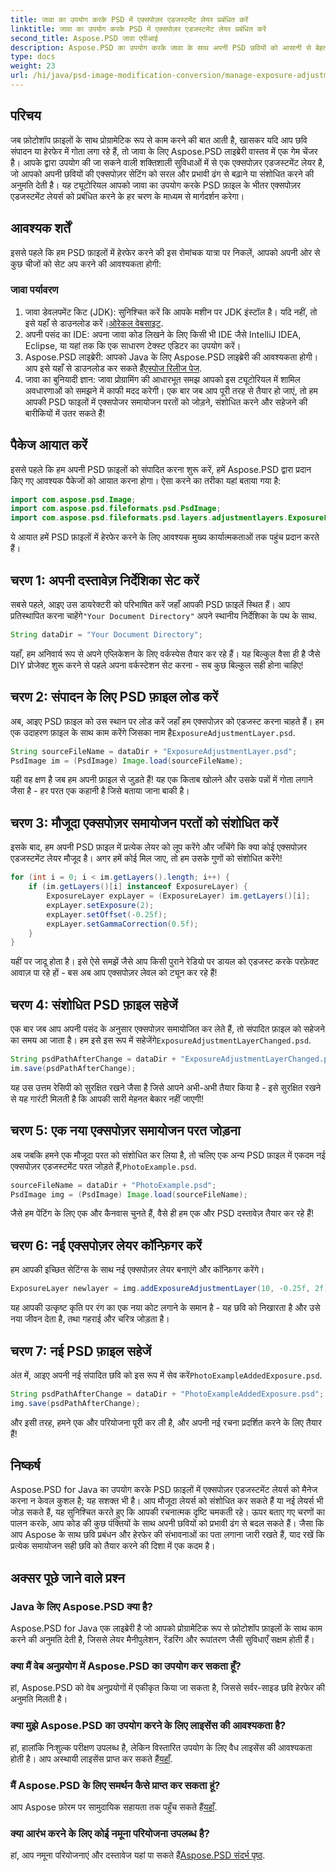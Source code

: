 ```yaml
---
title: जावा का उपयोग करके PSD में एक्सपोज़र एडजस्टमेंट लेयर प्रबंधित करें
linktitle: जावा का उपयोग करके PSD में एक्सपोज़र एडजस्टमेंट लेयर प्रबंधित करें
second_title: Aspose.PSD जावा एपीआई
description: Aspose.PSD का उपयोग करके जावा के साथ अपनी PSD छवियों को आसानी से बेहतर बनाएँ। एक्सपोज़र एडजस्टमेंट लेयर्स को चरण-दर-चरण प्रबंधित करने के लिए इस गाइड का पालन करें।
type: docs
weight: 23
url: /hi/java/psd-image-modification-conversion/manage-exposure-adjustment-layer-psd/
---
```

## परिचय
जब फ़ोटोशॉप फ़ाइलों के साथ प्रोग्रामेटिक रूप से काम करने की बात आती है, खासकर यदि आप छवि संपादन या हेरफेर में गोता लगा रहे हैं, तो जावा के लिए Aspose.PSD लाइब्रेरी वास्तव में एक गेम चेंजर है। आपके द्वारा उपयोग की जा सकने वाली शक्तिशाली सुविधाओं में से एक एक्सपोज़र एडजस्टमेंट लेयर है, जो आपको अपनी छवियों की एक्सपोज़र सेटिंग को सरल और प्रभावी ढंग से बढ़ाने या संशोधित करने की अनुमति देती है। यह ट्यूटोरियल आपको जावा का उपयोग करके PSD फ़ाइल के भीतर एक्सपोज़र एडजस्टमेंट लेयर्स को प्रबंधित करने के हर चरण के माध्यम से मार्गदर्शन करेगा।
## आवश्यक शर्तें
इससे पहले कि हम PSD फ़ाइलों में हेरफेर करने की इस रोमांचक यात्रा पर निकलें, आपको अपनी ओर से कुछ चीजों को सेट अप करने की आवश्यकता होगी:
### जावा पर्यावरण
1.  जावा डेवलपमेंट किट (JDK): सुनिश्चित करें कि आपके मशीन पर JDK इंस्टॉल है। यदि नहीं, तो इसे यहाँ से डाउनलोड करें।[ओरेकल वेबसाइट](https://www.oracle.com/java/technologies/javase-jdk11-downloads.html).
2. अपनी पसंद का IDE: अपना जावा कोड लिखने के लिए किसी भी IDE जैसे IntelliJ IDEA, Eclipse, या यहां तक कि एक साधारण टेक्स्ट एडिटर का उपयोग करें।
3.  Aspose.PSD लाइब्रेरी: आपको Java के लिए Aspose.PSD लाइब्रेरी की आवश्यकता होगी। आप इसे यहाँ से डाउनलोड कर सकते हैं[एस्पोज रिलीज पेज](https://releases.aspose.com/psd/java/).
4. जावा का बुनियादी ज्ञान: जावा प्रोग्रामिंग की आधारभूत समझ आपको इस ट्यूटोरियल में शामिल अवधारणाओं को समझने में काफी मदद करेगी।
एक बार जब आप पूरी तरह से तैयार हो जाएं, तो हम आपकी PSD फाइलों में एक्सपोजर समायोजन परतों को जोड़ने, संशोधित करने और सहेजने की बारीकियों में उतर सकते हैं!
## पैकेज आयात करें
इससे पहले कि हम अपनी PSD फ़ाइलों को संपादित करना शुरू करें, हमें Aspose.PSD द्वारा प्रदान किए गए आवश्यक पैकेजों को आयात करना होगा। ऐसा करने का तरीका यहां बताया गया है:
```java
import com.aspose.psd.Image;
import com.aspose.psd.fileformats.psd.PsdImage;
import com.aspose.psd.fileformats.psd.layers.adjustmentlayers.ExposureLayer;
```
ये आयात हमें PSD फ़ाइलों में हेरफेर करने के लिए आवश्यक मुख्य कार्यात्मकताओं तक पहुंच प्रदान करते हैं।
## चरण 1: अपनी दस्तावेज़ निर्देशिका सेट करें
 सबसे पहले, आइए उस डायरेक्टरी को परिभाषित करें जहाँ आपकी PSD फ़ाइलें स्थित हैं। आप प्रतिस्थापित करना चाहेंगे`"Your Document Directory"` अपने स्थानीय निर्देशिका के पथ के साथ.
```java
String dataDir = "Your Document Directory";
```
यहाँ, हम अनिवार्य रूप से अपने एप्लिकेशन के लिए वर्कस्पेस तैयार कर रहे हैं। यह बिल्कुल वैसा ही है जैसे DIY प्रोजेक्ट शुरू करने से पहले अपना वर्कस्टेशन सेट करना - सब कुछ बिल्कुल सही होना चाहिए!
## चरण 2: संपादन के लिए PSD फ़ाइल लोड करें
अब, आइए PSD फ़ाइल को उस स्थान पर लोड करें जहाँ हम एक्सपोज़र को एडजस्ट करना चाहते हैं। हम एक उदाहरण फ़ाइल के साथ काम करेंगे जिसका नाम है`ExposureAdjustmentLayer.psd`. 
```java
String sourceFileName = dataDir + "ExposureAdjustmentLayer.psd";
PsdImage im = (PsdImage) Image.load(sourceFileName);
```
यही वह क्षण है जब हम अपनी फ़ाइल से जुड़ते हैं! यह एक किताब खोलने और उसके पन्नों में गोता लगाने जैसा है - हर परत एक कहानी है जिसे बताया जाना बाकी है।
## चरण 3: मौजूदा एक्सपोज़र समायोजन परतों को संशोधित करें
इसके बाद, हम अपनी PSD फ़ाइल में प्रत्येक लेयर को लूप करेंगे और जाँचेंगे कि क्या कोई एक्सपोज़र एडजस्टमेंट लेयर मौजूद है। अगर हमें कोई मिल जाए, तो हम उसके गुणों को संशोधित करेंगे!
```java
for (int i = 0; i < im.getLayers().length; i++) {
    if (im.getLayers()[i] instanceof ExposureLayer) {
        ExposureLayer expLayer = (ExposureLayer) im.getLayers()[i];
        expLayer.setExposure(2);
        expLayer.setOffset(-0.25f);
        expLayer.setGammaCorrection(0.5f);
    }
}
```
यहीं पर जादू होता है। इसे ऐसे समझें जैसे आप किसी पुराने रेडियो पर डायल को एडजस्ट करके परफ़ेक्ट आवाज़ पा रहे हों - बस अब आप एक्सपोज़र लेवल को ट्यून कर रहे हैं!
## चरण 4: संशोधित PSD फ़ाइल सहेजें
 एक बार जब आप अपनी पसंद के अनुसार एक्सपोज़र समायोजित कर लेते हैं, तो संपादित फ़ाइल को सहेजने का समय आ जाता है। हम इसे इस रूप में सहेजेंगे`ExposureAdjustmentLayerChanged.psd`.
```java
String psdPathAfterChange = dataDir + "ExposureAdjustmentLayerChanged.psd";
im.save(psdPathAfterChange);
```
यह उस उत्तम रेसिपी को सुरक्षित रखने जैसा है जिसे आपने अभी-अभी तैयार किया है - इसे सुरक्षित रखने से यह गारंटी मिलती है कि आपकी सारी मेहनत बेकार नहीं जाएगी!
## चरण 5: एक नया एक्सपोज़र समायोजन परत जोड़ना
अब जबकि हमने एक मौजूदा परत को संशोधित कर लिया है, तो चलिए एक अन्य PSD फ़ाइल में एकदम नई एक्सपोज़र एडजस्टमेंट परत जोड़ते हैं,`PhotoExample.psd`. 
```java
sourceFileName = dataDir + "PhotoExample.psd";
PsdImage img = (PsdImage) Image.load(sourceFileName);
```
जैसे हम पेंटिंग के लिए एक और कैनवास चुनते हैं, वैसे ही हम एक और PSD दस्तावेज़ तैयार कर रहे हैं!
## चरण 6: नई एक्सपोज़र लेयर कॉन्फ़िगर करें
हम आपकी इच्छित सेटिंग्स के साथ नई एक्सपोज़र लेयर बनाएंगे और कॉन्फ़िगर करेंगे।
```java
ExposureLayer newlayer = img.addExposureAdjustmentLayer(10, -0.25f, 2f);
```
यह आपकी उत्कृष्ट कृति पर रंग का एक नया कोट लगाने के समान है - यह छवि को निखारता है और उसे नया जीवन देता है, तथा गहराई और चरित्र जोड़ता है।
## चरण 7: नई PSD फ़ाइल सहेजें
 अंत में, आइए अपनी नई संपादित छवि को इस रूप में सेव करें`PhotoExampleAddedExposure.psd`.
```java
String psdPathAfterChange = dataDir + "PhotoExampleAddedExposure.psd";
img.save(psdPathAfterChange);
```
और इसी तरह, हमने एक और परियोजना पूरी कर ली है, और अपनी नई रचना प्रदर्शित करने के लिए तैयार हैं!
## निष्कर्ष
Aspose.PSD for Java का उपयोग करके PSD फ़ाइलों में एक्सपोज़र एडजस्टमेंट लेयर्स को मैनेज करना न केवल कुशल है; यह सशक्त भी है। आप मौजूदा लेयर्स को संशोधित कर सकते हैं या नई लेयर्स भी जोड़ सकते हैं, यह सुनिश्चित करते हुए कि आपकी रचनात्मक दृष्टि चमकती रहे। ऊपर बताए गए चरणों का पालन करके, आप कोड की कुछ पंक्तियों के साथ अपनी छवियों को प्रभावी ढंग से बदल सकते हैं।
जैसा कि आप Aspose के साथ छवि प्रबंधन और हेरफेर की संभावनाओं का पता लगाना जारी रखते हैं, याद रखें कि प्रत्येक समायोजन सही छवि को तैयार करने की दिशा में एक कदम है।
## अक्सर पूछे जाने वाले प्रश्न
### Java के लिए Aspose.PSD क्या है?
Aspose.PSD for Java एक लाइब्रेरी है जो आपको प्रोग्रामेटिक रूप से फ़ोटोशॉप फ़ाइलों के साथ काम करने की अनुमति देती है, जिससे लेयर मैनीपुलेशन, रेंडरिंग और रूपांतरण जैसी सुविधाएँ सक्षम होती हैं।
### क्या मैं वेब अनुप्रयोग में Aspose.PSD का उपयोग कर सकता हूँ?
हां, Aspose.PSD को वेब अनुप्रयोगों में एकीकृत किया जा सकता है, जिससे सर्वर-साइड छवि हेरफेर की अनुमति मिलती है।
### क्या मुझे Aspose.PSD का उपयोग करने के लिए लाइसेंस की आवश्यकता है?
 हां, हालांकि निःशुल्क परीक्षण उपलब्ध है, लेकिन विस्तारित उपयोग के लिए वैध लाइसेंस की आवश्यकता होती है। आप अस्थायी लाइसेंस प्राप्त कर सकते हैं[यहाँ](https://purchase.aspose.com/temporary-license/).
### मैं Aspose.PSD के लिए समर्थन कैसे प्राप्त कर सकता हूं?
 आप Aspose फ़ोरम पर सामुदायिक सहायता तक पहुँच सकते हैं[यहाँ](https://forum.aspose.com/c/psd/34).
### क्या आरंभ करने के लिए कोई नमूना परियोजना उपलब्ध है?
 हां, आप नमूना परियोजनाएं और दस्तावेज यहां पा सकते हैं[Aspose.PSD संदर्भ पृष्ठ](https://reference.aspose.com/psd/java/).